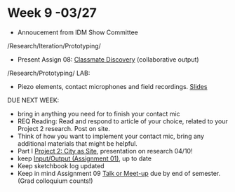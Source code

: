 # Week 9 -03/27

* Annoucement from IDM Show Committee 

/Research/Iteration/Prototyping/
* Present Assign 08: [Classmate Discovery](classmate_discovery.md) (collaborative output)

/Research/Prototyping/
LAB:
* Piezo elements, contact microphones and field recordings. [Slides](https://docs.google.com/presentation/d/1VT_Q3HQsMwSCNFpf19KNtZBbpVUvbHgCPsNizOGO75A/edit?usp=sharing)  


DUE NEXT WEEK:
* bring in anything you need for to finish your contact mic 
* REQ Reading: Read and respond to article of your choice, related to your Project 2 research. Post on site. 
* Think of how you want to implement your contact mic, bring any additional materials that might be helpful.
* Part I [Project 2: City as Site](city_as_site.md), presentation on research 04/10! 
* keep [Input/Output (Assignment 01),](constant_inputoutput.md) up to date  
* Keep sketchbook log updated
* Keep in mind Assignment 09 [Talk or Meet-up](visit_talk_meetup.md) due by end of semester. (Grad colloquium counts!)
